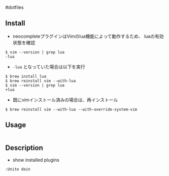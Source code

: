 #dotfiles
## Install

* neocompleteプラグインはVimのlua機能によって動作するため、
luaの有効状態を確認

```
$ vim --version | grep lua
-lua
```
 * ``-lua`` となっていた場合は以下を実行

```
$ brew install lua
$ brew reinstall vim --with-lua
$ vim --version | grep lua
+lua
```

 * 既にvimインストール済みの場合は、再インストール

```
$ brew reinstall vim --with-lua --with-override-system-vim
```

## Usage

```

```

## Description

* show installed plugins

```
:Unite dein
```
